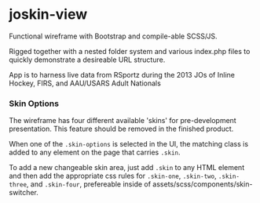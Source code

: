 joskin-view
===========

Functional wireframe with Bootstrap and compile-able SCSS/JS.  

Rigged together with a nested folder system and various index.php files to quickly demonstrate a desireable URL structure.

App is to harness live data from RSportz during the 2013 JOs of Inline Hockey, FIRS, and AAU/USARS Adult Nationals

### Skin Options
The wireframe has four different available 'skins' for pre-development presentation.  This feature should be removed in the finished product.

When one of the `.skin-options` is selected in the UI, the matching class is added to any element on the page that carries `.skin`.

To add a new changeable skin area, just add `.skin` to any HTML element and then add the appropriate css rules for `.skin-one`, `.skin-two`, `.skin-three`, and `.skin-four`, prefereable inside of assets/scss/components/skin-switcher.
